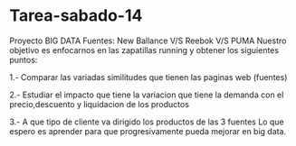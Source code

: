 # Tarea-sabado-14
Proyecto BIG DATA
Fuentes: New Ballance V/S Reebok V/S PUMA
Nuestro objetivo es enfocarnos en las zapatillas running y obtener los siguientes puntos: 

1.- Comparar las variadas similitudes que tienen las paginas web (fuentes)

2.- Estudiar el impacto que tiene la variacion que tiene la demanda con el precio,descuento y liquidacion de los productos

3.- A que tipo de cliente va dirigido los productos de las 3 fuentes
Lo que espero es aprender para que progresivamente pueda mejorar en big data.



